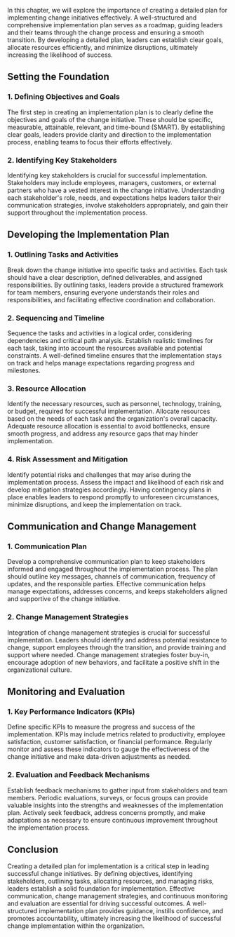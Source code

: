 
In this chapter, we will explore the importance of creating a detailed plan for implementing change initiatives effectively. A well-structured and comprehensive implementation plan serves as a roadmap, guiding leaders and their teams through the change process and ensuring a smooth transition. By developing a detailed plan, leaders can establish clear goals, allocate resources efficiently, and minimize disruptions, ultimately increasing the likelihood of success.

Setting the Foundation
----------------------

### 1. Defining Objectives and Goals

The first step in creating an implementation plan is to clearly define the objectives and goals of the change initiative. These should be specific, measurable, attainable, relevant, and time-bound (SMART). By establishing clear goals, leaders provide clarity and direction to the implementation process, enabling teams to focus their efforts effectively.

### 2. Identifying Key Stakeholders

Identifying key stakeholders is crucial for successful implementation. Stakeholders may include employees, managers, customers, or external partners who have a vested interest in the change initiative. Understanding each stakeholder's role, needs, and expectations helps leaders tailor their communication strategies, involve stakeholders appropriately, and gain their support throughout the implementation process.

Developing the Implementation Plan
----------------------------------

### 1. Outlining Tasks and Activities

Break down the change initiative into specific tasks and activities. Each task should have a clear description, defined deliverables, and assigned responsibilities. By outlining tasks, leaders provide a structured framework for team members, ensuring everyone understands their roles and responsibilities, and facilitating effective coordination and collaboration.

### 2. Sequencing and Timeline

Sequence the tasks and activities in a logical order, considering dependencies and critical path analysis. Establish realistic timelines for each task, taking into account the resources available and potential constraints. A well-defined timeline ensures that the implementation stays on track and helps manage expectations regarding progress and milestones.

### 3. Resource Allocation

Identify the necessary resources, such as personnel, technology, training, or budget, required for successful implementation. Allocate resources based on the needs of each task and the organization's overall capacity. Adequate resource allocation is essential to avoid bottlenecks, ensure smooth progress, and address any resource gaps that may hinder implementation.

### 4. Risk Assessment and Mitigation

Identify potential risks and challenges that may arise during the implementation process. Assess the impact and likelihood of each risk and develop mitigation strategies accordingly. Having contingency plans in place enables leaders to respond promptly to unforeseen circumstances, minimize disruptions, and keep the implementation on track.

Communication and Change Management
-----------------------------------

### 1. Communication Plan

Develop a comprehensive communication plan to keep stakeholders informed and engaged throughout the implementation process. The plan should outline key messages, channels of communication, frequency of updates, and the responsible parties. Effective communication helps manage expectations, addresses concerns, and keeps stakeholders aligned and supportive of the change initiative.

### 2. Change Management Strategies

Integration of change management strategies is crucial for successful implementation. Leaders should identify and address potential resistance to change, support employees through the transition, and provide training and support where needed. Change management strategies foster buy-in, encourage adoption of new behaviors, and facilitate a positive shift in the organizational culture.

Monitoring and Evaluation
-------------------------

### 1. Key Performance Indicators (KPIs)

Define specific KPIs to measure the progress and success of the implementation. KPIs may include metrics related to productivity, employee satisfaction, customer satisfaction, or financial performance. Regularly monitor and assess these indicators to gauge the effectiveness of the change initiative and make data-driven adjustments as needed.

### 2. Evaluation and Feedback Mechanisms

Establish feedback mechanisms to gather input from stakeholders and team members. Periodic evaluations, surveys, or focus groups can provide valuable insights into the strengths and weaknesses of the implementation plan. Actively seek feedback, address concerns promptly, and make adaptations as necessary to ensure continuous improvement throughout the implementation process.

Conclusion
----------

Creating a detailed plan for implementation is a critical step in leading successful change initiatives. By defining objectives, identifying stakeholders, outlining tasks, allocating resources, and managing risks, leaders establish a solid foundation for implementation. Effective communication, change management strategies, and continuous monitoring and evaluation are essential for driving successful outcomes. A well-structured implementation plan provides guidance, instills confidence, and promotes accountability, ultimately increasing the likelihood of successful change implementation within the organization.
